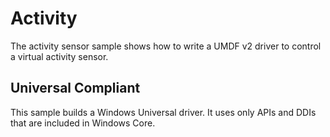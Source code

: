 Activity
========

The activity sensor sample shows how to write a UMDF v2 driver to control a virtual activity sensor.

## Universal Compliant
This sample builds a Windows Universal driver. It uses only APIs and DDIs that are included in Windows Core.

